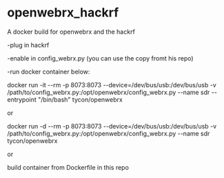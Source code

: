 # openwebrx_hackrf
A docker build for openwebrx and the hackrf

-plug in hackrf

-enable in config_webrx.py (you can use the copy fromt his repo)

-run docker container  below:

docker run -it --rm -p 8073:8073 --device=/dev/bus/usb:/dev/bus/usb -v /path/to/config_webrx.py:/opt/openwebrx/config_webrx.py --name sdr --entrypoint "/bin/bash" tycon/openwebrx

or 

docker run -d --rm -p 8073:8073 --device=/dev/bus/usb:/dev/bus/usb -v /path/to/config_webrx.py:/opt/openwebrx/config_webrx.py --name sdr tycon/openwebrx

or 

build container from Dockerfile in this repo
